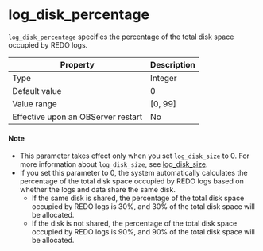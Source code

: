 # log_disk_percentage

`log_disk_percentage` specifies the percentage of the total disk space occupied by REDO logs.

| **Property** | **Description** |
| --- | --- |
| Type | Integer |
| Default value | 0 |
| Value range | [0, 99] |
| Effective upon an OBServer restart | No |

<main id="notice" type='explain'>
    <h4>Note</h4>
    <ul>
    <li>This parameter takes effect only when you set <code>log_disk_size</code> to 0. For more information about <code>log_disk_size</code>, see <a href="237.log_disk_size.md">log_disk_size</a>. </li>
    <li>If you set this parameter to 0, the system automatically calculates the percentage of the total disk space occupied by REDO logs based on whether the logs and data share the same disk.
    <ul>
    <li>If the same disk is shared, the percentage of the total disk space occupied by REDO logs is 30%, and 30% of the total disk space will be allocated. </li>
    <li>If the disk is not shared, the percentage of the total disk space occupied by REDO logs is 90%, and 90% of the total disk space will be allocated. </li>
    </ul>
    </li>
    </ul>
  </main>


